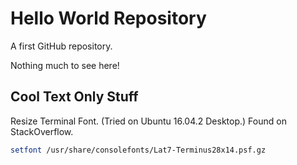 # Hello World Repository

A first GitHub repository.

Nothing much to see here!

## Cool Text Only Stuff

Resize Terminal Font.  (Tried on Ubuntu 16.04.2 Desktop.)  Found on StackOverflow.

```bash
setfont /usr/share/consolefonts/Lat7-Terminus28x14.psf.gz
```
